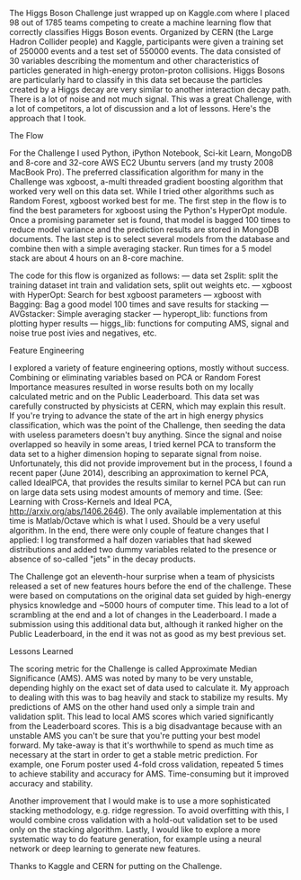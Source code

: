The Higgs Boson Challenge just wrapped up on Kaggle.com where I placed 98 out of 1785 teams competing to create a machine learning flow that correctly classifies Higgs Boson events.  Organized by CERN (the Large Hadron Collider people) and Kaggle, participants were given a training set of 250000 events and a test set of 550000 events. The data consisted of 30 variables describing the momentum and other characteristics of particles generated in high-energy proton-proton collisions.  Higgs Bosons are particularly hard to classify in this data set because the particles created by a Higgs decay are very similar to another interaction decay path.  There is a lot of noise and not much signal. This was a great Challenge, with a lot of competitors, a lot of discussion and a lot of lessons.  Here's the approach that I took.

The Flow

For the Challenge I used Python, iPython Notebook, Sci-kit Learn, MongoDB and 8-core and 32-core AWS EC2 Ubuntu servers (and my trusty 2008 MacBook Pro).   The preferred classification algorithm for many in the Challenge was xgboost, a-multi threaded gradient boosting algorithm that worked very well on this data set.  While I tried other algorithms such as Random Forest, xgboost worked best for me. The first step in the flow is to find the best parameters for xgboost using the Python's HyperOpt module.  Once a promising parameter set is found, that model is bagged 100 times to reduce model variance and the prediction results are stored in MongoDB documents.  The last step is to select several models from the database and combine then with a simple averaging stacker. Run times for a 5 model stack are about 4 hours on an 8-core machine.

The code for this flow is organized as follows:
—  data set 2split:  split the training dataset int train and validation sets, split out weights etc.
—  xgboost with HyperOpt:  Search for best xgboost parameters
— xgboost with Bagging:   Bag a good model 100 times and save results for stacking
— AVGstacker:   Simple averaging stacker
— hyperopt_lib:  functions from plotting hyper results
— higgs_lib:  functions for computing AMS, signal and noise true post ivies and negatives, etc.

Feature Engineering

I explored a variety of feature engineering options, mostly without success.  Combining or eliminating variables based on PCA or Random Forest Importance measures resulted in worse results both on my locally calculated metric and on the Public Leaderboard.  This data set was carefully constructed by physicists at CERN, which may explain this result.  If you're trying to advance the state of the art in high energy physics classification, which was the point of the Challenge, then seeding the data with useless parameters doesn't buy anything.  Since the signal and noise overlapped so heavily in some areas, I tried kernel PCA to transform the data set to a higher dimension hoping to separate signal from noise.  Unfortunately, this did not provide improvement but in the process, I found a recent paper (June 2014), describing an approximation to kernel PCA, called IdealPCA, that provides the results similar to kernel PCA but can run on large data sets using modest amounts of memory and time.  (See: Learning with Cross-Kernels and Ideal PCA, http://arxiv.org/abs/1406.2646).  The only available implementation at this time is Matlab/Octave which is what I used.  Should be a very useful algorithm.  In the end, there were only couple of feature changes that I applied: I log transformed a half dozen variables that had skewed distributions and added two dummy variables related to the presence or absence of so-called "jets" in the decay products.  

The Challenge got an eleventh-hour surprise when a team of physicists released a set of new features hours before the end of the challenge.  These were based on computations on the original data set guided by high-energy physics knowledge and ~5000 hours of computer time.  This lead to a lot of scrambling at the end and a lot of changes in the Leaderboard. I made a submission using this additional data but, although it ranked higher on the Public Leaderboard, in the end it was not as good as my best previous set.

Lessons Learned

The scoring metric for the Challenge is called Approximate Median Significance (AMS).  AMS was noted by many to be very unstable, depending highly on the exact set of data used to calculate it.  My approach to dealing with this was to bag heavily and stack to stabilize my results.  My predictions of AMS on the other hand used only a simple train and validation split.  This lead to local AMS scores which varied significantly from the Leaderboard scores.  This is a big disadvantage because with an unstable AMS you can't be sure that you're putting your best model forward.  My take-away is that it's worthwhile to spend as much time as necessary at the start in order to get a stable metric prediction.  For example, one Forum poster  used 4-fold cross validation, repeated 5 times to achieve stability and accuracy for AMS. Time-consuming but it improved accuracy and stability. 

Another improvement that I would make is to use a more sophisticated stacking methodology, e.g. ridge regression.  To avoid overfitting with this, I would combine cross validation with a hold-out validation set to be used only on the stacking algorithm.  Lastly, I would like to explore a more systematic way to do feature generation, for example using a neural network or deep learning to generate new features.  

Thanks to Kaggle and CERN for putting on the Challenge.



